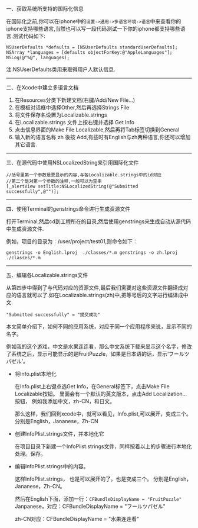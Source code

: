 一、获取系统所支持的国际化信息

在国际化之前,你可以在iphone中的`设置->通用->多语言环境->语言`中来查看你的iphone支持哪些语言,当然也可以写一段代码测试一下你的iphone都支持哪些语言.测试代码如下:

```
NSUserDefaults *defaults = [NSUserDefaults standardUserDefaults]; 
NSArray *languages = [defaults objectForKey:@"AppleLanguages"];  
NSLog(@"%@", languages);
```
注:NSUserDefaults类用来取得用户人默认信息.

---
二、在Xcode中建立多语言文档

1. 在Resources分类下新建文档(右鍵/Add/New File…)
2. 在模板对话框中选择Other,然后再选择Strings File
3. 将文件保存名设置为Localizable.strings
4. 在Localizable.strings 文件上按右键并选择 Get Info
5. 点击信息界面的Make File Localizable,然后再将Tab标签切换到General
6. 输入新的语言名称 zh 後按 Add,有些时有English与zh两种语言,你还可以增加其它语言.

---
三、在源代码中使用NSLocalizedString来引用国际化文件

```
//括号里第一个参数是要显示的内容,与各Localizable.strings中的id对应 
//第二个是对第一个参数的注释,一般可以为空串 
[_alertView setTitle:NSLocalizedString(@"Submitted successfully",@"")];
```
---
四、使用Terminal的genstrings命令进行生成资源文件

打开Terminal,然后cd到工程所在的目录,然后使用genstrings来生成自动从源代码中生成资源文件.

例如，项目的目录为：/user/project/test01,则命令如下：


`genstrings -o English.lproj  ./classes/*.m genstrings -o zh.lproj  ./classes/*.m`

---
五、编辑各Localizable.strings文件

从第四步中得到了与代码对应的资源文件,最后我们需要对这些资源文件翻译成对应的语言就可以了.如在Localizable.strings(zh)中,把等号后的文字进行编译成中文.

`"Submitted successfully" = "提交成功"`

本文简单介绍下，如何不同的应用系统，对应于同一个应用程序来说，显示不同的名字。

例如我的这个游戏，中文是水果连连看，那么中文系统下载来显示这个名字，修改了系统之后，显示可能显示的是FruitPuzzle，如果是日本语的话，显示‘フールツパゼル’。

* 将Info.plist本地化

	在Info.plist上右键点选Get Info，在General标签下，点击Make File Localizable按钮。
	里面会有一个默认的英文版本，点击Add Localization… 按钮，
	例如我添加中文，zh-CN，和日文。
	
	那么这样，我们回到xcode中，就可以看见，Info.plist,可以展开，变成三个。 分别是English，Jananese，Zh-CN

* 创建InfoPlist.strings文件，并本地化它

	在项目目录下新建一个InfoPlist.strings文件，同样按着以上的步骤进行本地化处理。保存。

* 编辑InfoPlist.strings中的内容。

	这样InfoPlist.strings， 也是可以展开的了。也是变成三个。 分别是English，Jananese，Zh-CN。

	然后在English下面，添加一行：`CFBundleDisplayName = "FruitPuzzle"` Janpanese，对应：CFBundleDisplayName = "フールツパゼル"

	zh-CN对应：CFBundleDisplayName = "水果连连看" 
